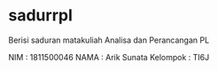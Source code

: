 # sadurrpl
Berisi saduran matakuliah Analisa dan Perancangan PL


NIM : 1811500046
NAMA : Arik Sunata
Kelompok : TI6J
